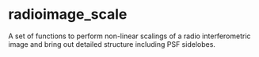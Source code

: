 # radioimage_scale
A set of functions to perform non-linear scalings of a radio interferometric image and bring out detailed structure including PSF sidelobes.
